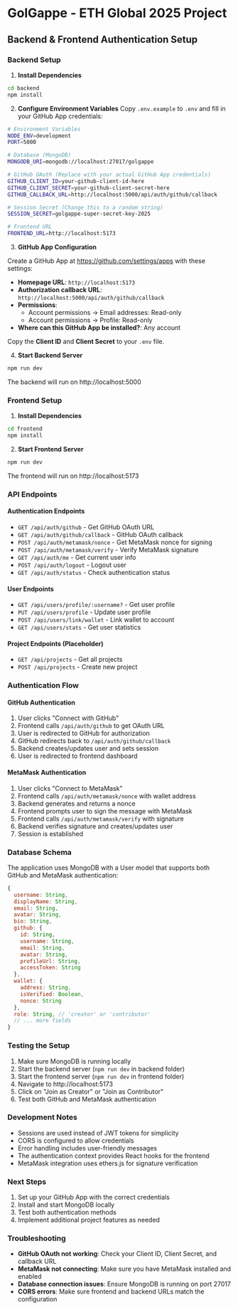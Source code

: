 # GolGappe - ETH Global 2025 Project

## Backend & Frontend Authentication Setup

### Backend Setup

1. **Install Dependencies**
```bash
cd backend
npm install
```

2. **Configure Environment Variables**
Copy `.env.example` to `.env` and fill in your GitHub App credentials:

```bash
# Environment Variables
NODE_ENV=development
PORT=5000

# Database (MongoDB)
MONGODB_URI=mongodb://localhost:27017/golgappe

# GitHub OAuth (Replace with your actual GitHub App credentials)
GITHUB_CLIENT_ID=your-github-client-id-here
GITHUB_CLIENT_SECRET=your-github-client-secret-here
GITHUB_CALLBACK_URL=http://localhost:5000/api/auth/github/callback

# Session Secret (Change this to a random string)
SESSION_SECRET=golgappe-super-secret-key-2025

# Frontend URL
FRONTEND_URL=http://localhost:5173
```

3. **GitHub App Configuration**

Create a GitHub App at https://github.com/settings/apps with these settings:

- **Homepage URL**: `http://localhost:5173`
- **Authorization callback URL**: `http://localhost:5000/api/auth/github/callback`
- **Permissions**:
  - Account permissions → Email addresses: Read-only
  - Account permissions → Profile: Read-only
- **Where can this GitHub App be installed?**: Any account

Copy the **Client ID** and **Client Secret** to your `.env` file.

4. **Start Backend Server**
```bash
npm run dev
```

The backend will run on http://localhost:5000

### Frontend Setup

1. **Install Dependencies**
```bash
cd frontend
npm install
```

2. **Start Frontend Server**
```bash
npm run dev
```

The frontend will run on http://localhost:5173

### API Endpoints

#### Authentication Endpoints

- `GET /api/auth/github` - Get GitHub OAuth URL
- `GET /api/auth/github/callback` - GitHub OAuth callback
- `POST /api/auth/metamask/nonce` - Get MetaMask nonce for signing
- `POST /api/auth/metamask/verify` - Verify MetaMask signature
- `GET /api/auth/me` - Get current user info
- `POST /api/auth/logout` - Logout user
- `GET /api/auth/status` - Check authentication status

#### User Endpoints

- `GET /api/users/profile/:username?` - Get user profile
- `PUT /api/users/profile` - Update user profile
- `POST /api/users/link/wallet` - Link wallet to account
- `GET /api/users/stats` - Get user statistics

#### Project Endpoints (Placeholder)

- `GET /api/projects` - Get all projects
- `POST /api/projects` - Create new project

### Authentication Flow

#### GitHub Authentication
1. User clicks "Connect with GitHub"
2. Frontend calls `/api/auth/github` to get OAuth URL
3. User is redirected to GitHub for authorization
4. GitHub redirects back to `/api/auth/github/callback`
5. Backend creates/updates user and sets session
6. User is redirected to frontend dashboard

#### MetaMask Authentication
1. User clicks "Connect to MetaMask"
2. Frontend calls `/api/auth/metamask/nonce` with wallet address
3. Backend generates and returns a nonce
4. Frontend prompts user to sign the message with MetaMask
5. Frontend calls `/api/auth/metamask/verify` with signature
6. Backend verifies signature and creates/updates user
7. Session is established

### Database Schema

The application uses MongoDB with a User model that supports both GitHub and MetaMask authentication:

```javascript
{
  username: String,
  displayName: String,
  email: String,
  avatar: String,
  bio: String,
  github: {
    id: String,
    username: String,
    email: String,
    avatar: String,
    profileUrl: String,
    accessToken: String
  },
  wallet: {
    address: String,
    isVerified: Boolean,
    nonce: String
  },
  role: String, // 'creator' or 'contributor'
  // ... more fields
}
```

### Testing the Setup

1. Make sure MongoDB is running locally
2. Start the backend server (`npm run dev` in backend folder)
3. Start the frontend server (`npm run dev` in frontend folder)
4. Navigate to http://localhost:5173
5. Click on "Join as Creator" or "Join as Contributor"
6. Test both GitHub and MetaMask authentication

### Development Notes

- Sessions are used instead of JWT tokens for simplicity
- CORS is configured to allow credentials
- Error handling includes user-friendly messages
- The authentication context provides React hooks for the frontend
- MetaMask integration uses ethers.js for signature verification

### Next Steps

1. Set up your GitHub App with the correct credentials
2. Install and start MongoDB locally
3. Test both authentication methods
4. Implement additional project features as needed

### Troubleshooting

- **GitHub OAuth not working**: Check your Client ID, Client Secret, and callback URL
- **MetaMask not connecting**: Make sure you have MetaMask installed and enabled
- **Database connection issues**: Ensure MongoDB is running on port 27017
- **CORS errors**: Make sure frontend and backend URLs match the configuration